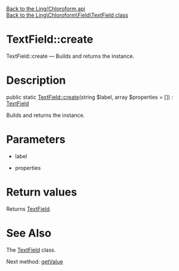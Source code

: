 [Back to the Ling/Chloroform api](https://github.com/lingtalfi/Chloroform/blob/master/doc/api/Ling/Chloroform.md)<br>
[Back to the Ling\Chloroform\Field\TextField class](https://github.com/lingtalfi/Chloroform/blob/master/doc/api/Ling/Chloroform/Field/TextField.md)


TextField::create
================



TextField::create — Builds and returns the instance.




Description
================


public static [TextField::create](https://github.com/lingtalfi/Chloroform/blob/master/doc/api/Ling/Chloroform/Field/TextField/create.md)(string $label, array $properties = []) : [TextField](https://github.com/lingtalfi/Chloroform/blob/master/doc/api/Ling/Chloroform/Field/TextField.md)




Builds and returns the instance.




Parameters
================


- label

    

- properties

    


Return values
================

Returns [TextField](https://github.com/lingtalfi/Chloroform/blob/master/doc/api/Ling/Chloroform/Field/TextField.md).








See Also
================

The [TextField](https://github.com/lingtalfi/Chloroform/blob/master/doc/api/Ling/Chloroform/Field/TextField.md) class.

Next method: [getValue](https://github.com/lingtalfi/Chloroform/blob/master/doc/api/Ling/Chloroform/Field/TextField/getValue.md)<br>

